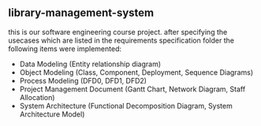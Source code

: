 ## library-management-system
this is our software engineering course project. after specifying the usecases which are listed in the requirements specification folder 
the following items were implemented:
* Data Modeling (Entity relationship diagram)
* Object Modeling (Class, Component, Deployment, Sequence Diagrams)
* Process Modeling (DFD0, DFD1, DFD2)
* Project Management Document (Gantt Chart, Network Diagram, Staff Allocation)
* System Architecture (Functional Decomposition Diagram, System Architecture Model)
